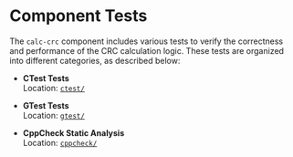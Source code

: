 # Component Tests

The `calc-crc` component includes various tests to verify the correctness and performance of the CRC calculation logic. These tests are organized into different categories, as described below:

- **CTest Tests**  
  Location: [`ctest/`](./ctest/)

- **GTest Tests**  
  Location: [`gtest/`](./gtest/)

- **CppCheck Static Analysis**  
  Location: [`cppcheck/`](./cppcheck/)
